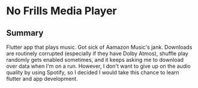 # No Frills Media Player
## Summary
Flutter app that plays music.
Got sick of Aamazon Music's jank. Downloads are routinely corrupted (especially if they have Dolby Atmos), shuffle play randomly gets enabled sometimes, and it keeps asking me to download over data when I'm on a run. However, I don't want to give up on the audio quality by using Spotify, so I decided I would take this chance to learn flutter and app development.
